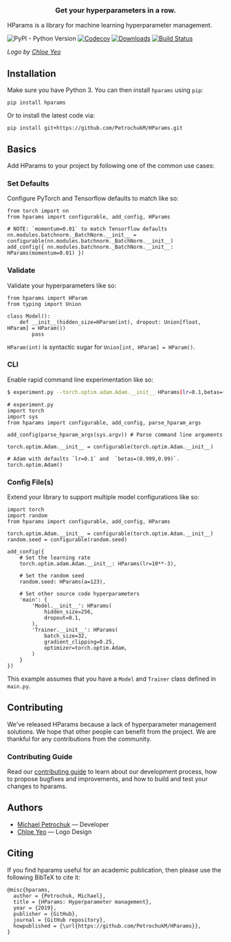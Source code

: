 <h3 align="center">Get your hyperparameters in a row.</h3>

HParams is a library for machine learning hyperparameter management.

![PyPI - Python Version](https://img.shields.io/pypi/pyversions/hparams.svg?style=flat-square)
[![Codecov](https://img.shields.io/codecov/c/github/PetrochukM/HParams/master.svg?style=flat-square)](https://codecov.io/gh/PetrochukM/HParams)
[![Downloads](http://pepy.tech/badge/hparams)](http://pepy.tech/project/hparams)
[![Build Status](https://img.shields.io/travis/PetrochukM/HParams/master.svg?style=flat-square)](https://travis-ci.org/PetrochukM/HParams)

_Logo by [Chloe Yeo](http://www.yeochloe.com/)_

## Installation

Make sure you have Python 3. You can then install `hparams` using `pip`:

    pip install hparams

Or to install the latest code via:

    pip install git+https://github.com/PetrochukM/HParams.git

## Basics

Add HParams to your project by following one of the common use cases:

### Set Defaults

Configure PyTorch and Tensorflow defaults to match like so:

```python3
from torch import nn
from hparams import configurable, add_config, HParams

# NOTE: `momentum=0.01` to match Tensorflow defaults
nn.modules.batchnorm._BatchNorm.__init__ = configurable(nn.modules.batchnorm._BatchNorm.__init__)
add_config({ nn.modules.batchnorm._BatchNorm.__init__: HParams(momentum=0.01) })
```

### Validate

Validate your hyperparameters like so:

```python3
from hparams import HParam
from typing import Union

class Model():
    def __init__(hidden_size=HParam(int), dropout: Union[float, HParam] = HParam())
        pass
```

`HParam(int)` is syntactic sugar for `Union[int, HParam] = HParam()`.

### CLI

Enable rapid command line experimentation like so:

```bash
$ experiment.py --torch.optim.adam.Adam.__init__ HParams(lr=0.1,betas=(0.999,0.99))
```

```python3
# experiment.py
import torch
import sys
from hparams import configurable, add_config, parse_hparam_args

add_config(parse_hparam_args(sys.argv)) # Parse command line arguments

torch.optim.Adam.__init__ = configurable(torch.optim.Adam.__init__)

# Adam with defaults `lr=0.1` and  `betas=(0.999,0.99)`.
torch.optim.Adam()
```

### Config File(s)

Extend your library to support multiple model configurations like so:

```python3
import torch
import random
from hparams import configurable, add_config, HParams

torch.optim.Adam.__init__ = configurable(torch.optim.Adam.__init__)
random.seed = configurable(random.seed)

add_config({
    # Set the learning rate
    torch.optim.adam.Adam.__init__: HParams(lr=10**-3),

    # Set the random seed
    random.seed: HParams(a=123),

    # Set other source code hyperparameters
    'main': {
        'Model.__init__': HParams(
            hidden_size=256,
            dropout=0.1,
        ),
        'Trainer.__init__': HParams(
            batch_size=32,
            gradient_clipping=0.25,
            optimizer=torch.optim.Adam,
        )
    }
})
```

This example assumes that you have a `Model` and `Trainer` class defined in `main.py`.

## Contributing

We've released HParams because a lack of hyperparameter management solutions. We hope that
other people can benefit from the project. We are thankful for any contributions from the
community.

### Contributing Guide

Read our [contributing guide](https://github.com/PetrochukM/HParams/blob/master/CONTRIBUTING.md) to
learn about our development process, how to propose bugfixes and improvements, and how to build and
test your changes to hparams.

## Authors

* [Michael Petrochuk](https://github.com/PetrochukM/) — Developer
* [Chloe Yeo](http://www.yeochloe.com/) — Logo Design

## Citing

If you find hparams useful for an academic publication, then please use the following BibTeX to
cite it:

```
@misc{hparams,
  author = {Petrochuk, Michael},
  title = {HParams: Hyperparameter management},
  year = {2019},
  publisher = {GitHub},
  journal = {GitHub repository},
  howpublished = {\url{https://github.com/PetrochukM/HParams}},
}
```
